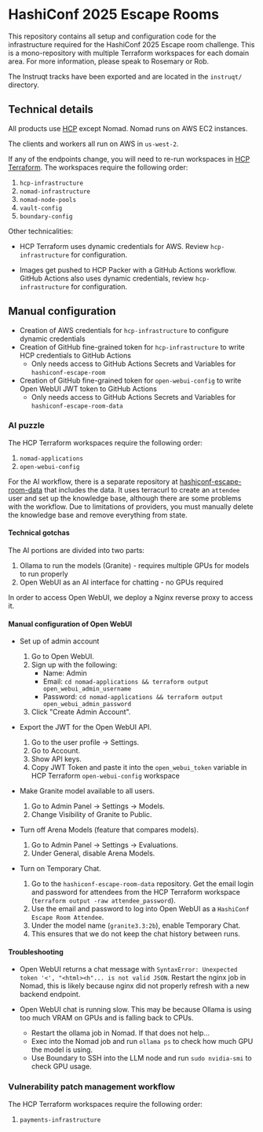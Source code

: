 # HashiConf 2025 Escape Rooms

This repository contains all setup and configuration code for the infrastructure required for the HashiConf 2025 Escape room challenge. This is a mono-repository with multiple Terraform workspaces for each domain area. For more information, please speak to Rosemary or Rob.

The Instruqt tracks have been exported and are located in the `instruqt/` directory.

## Technical details

All products use [HCP](https://portal.cloud.hashicorp.com/orgs/9bb8f131-ef42-41f7-af76-5c18ea485b27/projects/40b67f0b-12b6-4184-9613-45cc9ef381f2)
except Nomad. Nomad runs on AWS EC2 instances.

The clients and workers all run on AWS in `us-west-2`.

If any of the endpoints change, you will need to re-run workspaces in
[HCP Terraform](https://app.terraform.io/app/hashicorp-team-da-beta/workspaces?project=prj-xNaqDZgrzXfEWSuY).
The workspaces require the following order:

1. `hcp-infrastructure`
1. `nomad-infrastructure`
1. `nomad-node-pools`
1. `vault-config`
1. `boundary-config`

Other technicalities:

- HCP Terraform uses dynamic credentials for AWS. Review `hcp-infrastructure` for configuration.

- Images get pushed to HCP Packer with a GitHub Actions workflow.
  GitHub Actions also uses dynamic credentials, review `hcp-infrastructure` for configuration.

## Manual configuration

- Creation of AWS credentials for `hcp-infrastructure` to configure dynamic credentials
- Creation of GitHub fine-grained token for `hcp-infrastructure` to write HCP credentials to GitHub Actions
  - Only needs access to GitHub Actions Secrets and Variables for `hashiconf-escape-room`
- Creation of GitHub fine-grained token for `open-webui-config` to write Open WebUI JWT token to GitHub Actions
  - Only needs access to GitHub Actions Secrets and Variables for `hashiconf-escape-room-data`

### AI puzzle

The HCP Terraform workspaces require the following order:
1. `nomad-applications`
1. `open-webui-config`

For the AI workflow, there is a separate repository at [hashiconf-escape-room-data](https://github.com/hashicorp-dev-advocates/hashiconf-escape-room-data)
that includes the data. It uses terracurl to create an `attendee` user and set up the knowledge base, although there are some problems with the workflow.
Due to limitations of providers, you must manually delete the knowledge base and remove everything from state.

#### Technical gotchas

The AI portions are divided into two parts:
1. Ollama to run the models (Granite) - requires multiple GPUs for models to run properly
1. Open WebUI as an AI interface for chatting - no GPUs required

In order to access Open WebUI, we deploy a Nginx reverse proxy to access it.

#### Manual configuration of Open WebUI

- Set up of admin account
  1. Go to Open WebUI.
  1. Sign up with the following:
     - Name: Admin
     - Email: `cd nomad-applications && terraform output open_webui_admin_username`
     - Password: `cd nomad-applications && terraform output open_webui_admin_password`
  1. Click "Create Admin Account".

- Export the JWT for the Open WebUI API.
  1. Go to the user profile -> Settings.
  1. Go to Account.
  1. Show API keys.
  1. Copy JWT Token and paste it into the `open_webui_token` variable in HCP Terraform `open-webui-config` workspace

- Make Granite model available to all users.
  1. Go to Admin Panel -> Settings -> Models.
  1. Change Visibility of Granite to Public.

- Turn off Arena Models (feature that compares models).
  1. Go to Admin Panel -> Settings -> Evaluations.
  1. Under General, disable Arena Models.

- Turn on Temporary Chat.
  1. Go to the `hashiconf-escape-room-data` repository. Get the email login and password for attendees from the HCP Terraform workspace (`terraform output -raw attendee_password`).
  1. Use the email and password to log into Open WebUI as a `HashiConf Escape Room Attendee`.
  1. Under the model name (`granite3.3:2b`), enable Temporary Chat.
  1. This ensures that we do not keep the chat history between runs.

#### Troubleshooting

- Open WebUI returns a chat message with `SyntaxError: Unexpected token '<', "<html><h"... is not valid JSON`. Restart the nginx job in Nomad,
  this is likely because nginx did not properly refresh with a new backend endpoint.

- Open WebUI chat is running slow. This may be because Ollama is using too much VRAM on GPUs and is falling back to CPUs.
  - Restart the ollama job in Nomad. If that does not help...
  - Exec into the Nomad job and run `ollama ps` to check how much GPU the model is using.
  - Use Boundary to SSH into the LLM node and run `sudo nvidia-smi` to check GPU usage.

### Vulnerability patch management workflow

The HCP Terraform workspaces require the following order:
1. `payments-infrastructure`